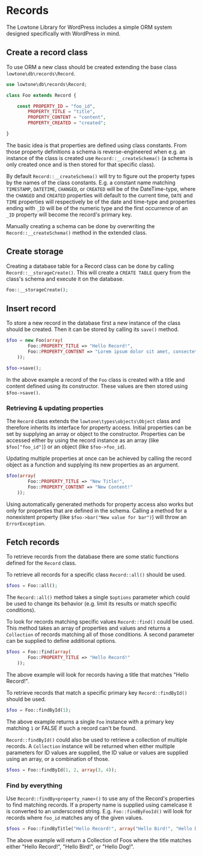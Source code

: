 # Records

The Lowtone Library for WordPress includes a simple ORM system designed specifically with WordPress in mind.

## Create a record class

To use ORM a new class should be created extending the base class `lowtone\db\records\Record`.

```php
use lowtone\db\records\Record;

class Foo extends Record {

	const PROPERTY_ID = "foo_id",
		PROPERTY_TITLE = "title",
		PROPERTY_CONTENT = "content",
		PROPERTY_CREATED = "created";

}
```

The basic idea is that properties are defined using class constants. From those property definitions a schema is reverse-engineered when e.g. an instance of the class is created use `Record::__createSchema()` (a schema is only created once and is then stored for that specific class).

By default `Record::__createSchema()` will try to figure out the property types by the names of the class constants. E.g. a constant name matching `TIMESTAMP`, `DATETIME`, `CHANGED`, or `CREATED` will be of the DateTime-type, where the `CHANGED` and `CREATED` properties will default to the current time, `DATE` and `TIME` properties will respectively be of the date and time-type and properties ending with `_ID` will be of the numeric type and the first occurrence of an `_ID` property will become the record's primary key.

Manually creating a schema can be done by overwriting the `Record::__createSchema()` method in the extended class.

## Create storage

Creating a database table for a Record class can be done by calling `Record::__storageCreate()`. This will create a `CREATE TABLE` query from the class's schema and execute it on the database.

```php
Foo::__storageCreate();
```

## Insert record

To store a new record in the database first a new instance of the class should be created. Then it can be stored by calling its `save()` method.

```php
$foo = new Foo(array(
		Foo::PROPERTY_TITLE => "Hello Record!",
		Foo::PROPERTY_CONTENT => "Lorem ipsum dolor sit amet, consectetur adipiscing elit."
	));

$foo->save();
```

In the above example a record of the `Foo` class is created with a title and content defined using its constructor. These values are then stored using `$foo->save()`.

### Retrieving & updating properties

The `Record` class extends the `lowtone\types\objects\Object` class and therefore inherits its interface for property access. Initial properties can be set by supplying an array or object to the constructor. Properties can be accessed either by using the record instance as an array (like `$foo["foo_id"]`) or an object (like `$foo->foo_id`).

Updating multiple properties at once can be achieved by calling the record object as a function and supplying its new properties as an argument.

```php
$foo(array(
		Foo::PROPERTY_TITLE => "New Title!",
		Foo::PROPERTY_CONTENT => "New Content!"
	));
```

Using automatically generated methods for property access also works but only for properties that are defined in the schema. Calling a method for a nonexistent property (like `$foo->bar("New value for bar")`) will throw an `ErrorException`.

## Fetch records

To retrieve records from the database there are some static functions defined for the `Record` class.

To retrieve all records for a specific class `Record::all()` should be used.

```php
$foos = Foo::all();
```

The `Record::all()` method takes a single `$options` parameter which could be used to change its behavior (e.g. limit its results or match specific conditions).

To look for records matching specific values `Record::find()` could be used. This method takes an array of properties and values and returns a `Collection` of records matching all of those conditions. A second parameter can be supplied to define additional options.

```php
$foos = Foo::find(array(
		Foo::PROPERTY_TITLE => "Hello Record!"
	));
```

The above example will look for records having a title that matches "Hello Record!".

To retrieve records that match a specific primary key `Record::findById()` should be used.

```php
$foo = Foo::findById(1);
```

The above example returns a single `Foo` instance with a primary key matching `1` or FALSE if such a record can't be found.

`Record::findById()` could also be used to retrieve a collection of multiple records. A `Collection` instance will be returned when either multiple parameters for ID values are supplied, the ID value or values are supplied using an array, or a combination of those.

```php
$foos = Foo::findById(1, 2, array(3, 4));
```

### Find by everything

Use `Record::findBy<property_name>()` to use any of the Record's properties to find matching records. If a property name is supplied using camelcase it is converted to an underscored string. E.g. `Foo::findByFooId()` will look for records where `foo_id` matches any of the given values.

```php
$foos = Foo::findByTitle("Hello Record!", array("Hello Bird!", "Hello Dog!"));
```

The above example will return a Collection of Foos where the title matches either "Hello Record!", "Hello Bird!", or "Hello Dog!".